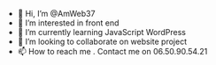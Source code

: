 - 👋 Hi, I’m @AmWeb37
- 👀 I’m interested in front end 
- 🌱 I’m currently learning JavaScript WordPress
- 💞️ I’m looking to collaborate on website project
- 📫 How to reach me . Contact me on 06.50.90.54.21

<!---
AmWeb37/AmWeb37 is a ✨ special ✨ repository because its `README.md` (this file) appears on your GitHub profile.
You can click the Preview link to take a look at your changes.
--->
